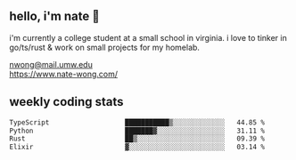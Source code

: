 ## hello, i'm nate 👋
i'm currently a college student at a small school in virginia. i love to tinker in go/ts/rust & work on small projects for my homelab.

nwong@mail.umw.edu <br/>
https://www.nate-wong.com/

## weekly coding stats
<!--START_SECTION:waka-->

```txt
TypeScript                   ███████████▒░░░░░░░░░░░░░   44.85 %
Python                       ███████▓░░░░░░░░░░░░░░░░░   31.11 %
Rust                         ██▒░░░░░░░░░░░░░░░░░░░░░░   09.39 %
Elixir                       ▓░░░░░░░░░░░░░░░░░░░░░░░░   03.14 %
```

<!--END_SECTION:waka-->
